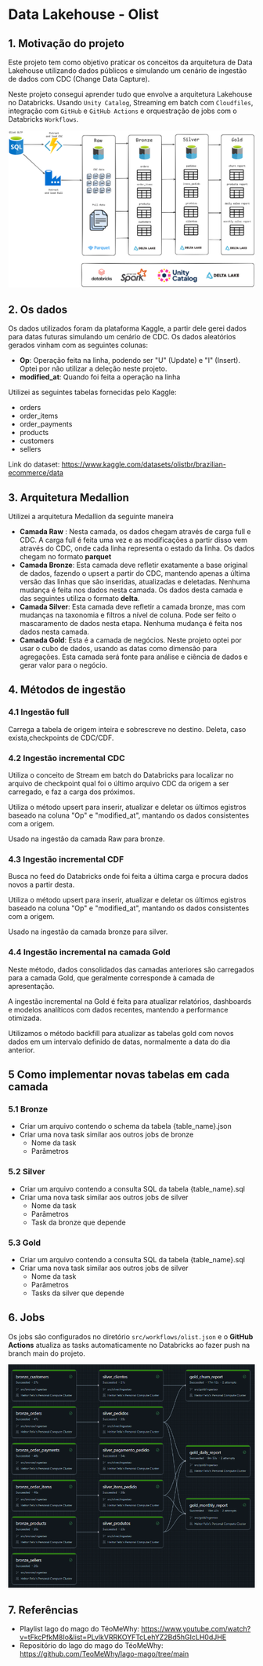 # Data Lakehouse - Olist

## 1. Motivação do projeto

Este projeto tem como objetivo praticar os conceitos da arquitetura de Data Lakehouse utilizando dados públicos e simulando um cenário de ingestão de dados com CDC (Change Data Capture).

Neste projeto consegui aprender tudo que envolve a arquitetura Lakehouse no Databricks. Usando `Unity Catalog`, Streaming em batch com `Cloudfiles`, integração com `GitHub` e `GitHub Actions` e orquestração de jobs com o Databricks `Workflows`.

![alt text](/assets/project.png)

## 2. Os dados 

Os dados utilizados foram da plataforma Kaggle, a partir dele gerei dados para datas futuras simulando um cenário de CDC. Os dados aleatórios gerados vinham com as seguintes colunas:
* **Op**: Operação feita na linha, podendo ser "U" (Update) e "I" (Insert). Optei por não utilizar a deleção neste projeto.
* **modified_at**: Quando foi feita a operação na linha 

Utilizei as seguintes tabelas fornecidas pelo Kaggle:
* orders
* order_items
* order_payments
* products
* customers
* sellers

Link do dataset: https://www.kaggle.com/datasets/olistbr/brazilian-ecommerce/data

## 3. Arquitetura Medallion

Utilizei a arquitetura Medallion da seguinte maneira

* **Camada Raw** : Nesta camada, os dados chegam através de carga full e CDC. A carga full é feita uma vez e as modificações a partir disso vem através do CDC, onde cada linha representa o estado da linha. Os dados chegam no formato **parquet**
* **Camada Bronze**: Esta camada deve refletir exatamente a base original de dados, fazendo o upsert a partir do CDC, mantendo apenas a última versão das linhas que são inseridas, atualizadas e deletadas. Nenhuma mudança é feita nos dados nesta camada. Os dados desta camada e das seguintes utiliza o formato **delta**.
* **Camada Silver**: Esta camada deve refletir a camada bronze, mas com mudanças na taxonomia e filtros a nível de coluna. Pode ser feito o mascaramento de dados nesta etapa. Nenhuma mudança é feita nos dados nesta camada. 
* **Camada Gold**: Esta é a camada de negócios. Neste projeto optei por usar o cubo de dados, usando as datas como dimensão para agregações. Esta camada será fonte para análise e ciência de dados e gerar valor para o negócio.


## 4. Métodos de ingestão

### 4.1 Ingestão full

Carrega a tabela de origem inteira e sobrescreve no destino. Deleta, caso exista,checkpoints de CDC/CDF.

### 4.2 Ingestão incremental CDC

Utiliza o conceito de Stream em batch do Databricks para localizar no arquivo de checkpoint qual foi o último arquivo CDC da origem a ser carregado, e faz a carga dos próximos. 

Utiliza o método upsert para inserir, atualizar e deletar os últimos egistros baseado na coluna "Op" e "modified_at", mantando os dados consistentes com a origem.

Usado na ingestão da camada Raw para bronze.

### 4.3 Ingestão incremental CDF

Busca no feed do Databricks onde foi feita a última carga e procura dados novos a partir desta. 

Utiliza o método upsert para inserir, atualizar e deletar os últimos egistros baseado na coluna "Op" e "modified_at", mantando os dados consistentes com a origem.

Usado na ingestão da camada bronze para silver.


### 4.4 Ingestão incremental na camada Gold

Neste método, dados consolidados das camadas anteriores são carregados para a camada Gold, que geralmente corresponde à camada de apresentação. 

A ingestão incremental na Gold é feita para atualizar relatórios, dashboards e modelos analíticos com dados recentes, mantendo a performance otimizada.

Utilizamos o método backfill para atualizar as tabelas gold com novos dados em um intervalo definido de datas, normalmente a data do dia anterior. 

## 5 Como implementar novas tabelas em cada camada

### 5.1 Bronze

* Criar um arquivo contendo o schema da tabela {table_name}.json
* Criar uma nova task similar aos outros jobs de bronze 
    * Nome da task
    * Parâmetros

### 5.2 Silver

* Criar um arquivo contendo a consulta SQL da tabela {table_name}.sql
* Criar uma nova task similar aos outros jobs de silver 
    * Nome da task
    * Parâmetros
    * Task da bronze que depende

### 5.3 Gold

* Criar um arquivo contendo a consulta SQL da tabela {table_name}.sql
* Criar uma nova task similar aos outros jobs de silver 
    * Nome da task
    * Parâmetros
    * Tasks da silver que depende

## 6. Jobs 

Os jobs são configurados no diretório `src/workflows/olist.json` e o **GitHub Actions** atualiza as tasks automaticamente no Databricks ao fazer push na branch main do projeto.

![alt text](/assets/workflow.png)

## 7. Referências

* Playlist lago do mago do TéoMeWhy: https://www.youtube.com/watch?v=tFkcPfkM8Io&list=PLvlkVRRKOYFTcLehYZ2Bd5hGIcLH0dJHE
* Repositório do lago do mago do TéoMeWhy:  https://github.com/TeoMeWhy/lago-mago/tree/main
